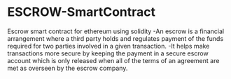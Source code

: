 # ESCROW-SmartContract
Escrow smart contract for ethereum using solidity
-An escrow is a financial arrangement where a third party holds and regulates payment of the funds required for two parties involved in a given transaction.
-It helps make transactions more secure by keeping the payment in a secure escrow account which is only released when all of the terms of an agreement are met as overseen by the escrow company.

